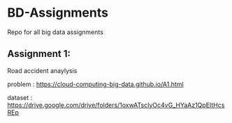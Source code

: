 # BD-Assignments
Repo for all big data assignments

## Assignment 1:
Road accident anaylysis 

problem  : https://cloud-computing-big-data.github.io/A1.html

dataset : https://drive.google.com/drive/folders/1oxwATscIyOc4vG_HYaAz1QpEItHcsREp

